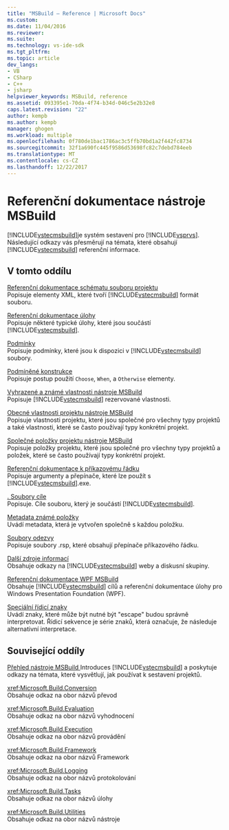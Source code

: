 ```yaml
---
title: "MSBuild – Reference | Microsoft Docs"
ms.custom: 
ms.date: 11/04/2016
ms.reviewer: 
ms.suite: 
ms.technology: vs-ide-sdk
ms.tgt_pltfrm: 
ms.topic: article
dev_langs:
- VB
- CSharp
- C++
- jsharp
helpviewer_keywords: MSBuild, reference
ms.assetid: 093395e1-70da-4f74-b34d-046c5e2b32e8
caps.latest.revision: "22"
author: kempb
ms.author: kempb
manager: ghogen
ms.workload: multiple
ms.openlocfilehash: 0f780de1bac1786ac3c5ffb70bd1a2f442fc8734
ms.sourcegitcommit: 32f1a690fc445f9586d53698fc82c7debd784eeb
ms.translationtype: MT
ms.contentlocale: cs-CZ
ms.lasthandoff: 12/22/2017
---
```

# <a name="msbuild-reference"></a>Referenční dokumentace nástroje MSBuild
[!INCLUDE[vstecmsbuild](../extensibility/internals/includes/vstecmsbuild_md.md)]je systém sestavení pro [!INCLUDE[vsprvs](../code-quality/includes/vsprvs_md.md)]. Následující odkazy vás přesměrují na témata, které obsahují [!INCLUDE[vstecmsbuild](../extensibility/internals/includes/vstecmsbuild_md.md)] referenční informace.  
  
## <a name="in-this-section"></a>V tomto oddílu  
 [Referenční dokumentace schématu souboru projektu](../msbuild/msbuild-project-file-schema-reference.md)  
 Popisuje elementy XML, které tvoří [!INCLUDE[vstecmsbuild](../extensibility/internals/includes/vstecmsbuild_md.md)] formát souboru.  
  
 [Referenční dokumentace úlohy](../msbuild/msbuild-task-reference.md)  
 Popisuje některé typické úlohy, které jsou součástí [!INCLUDE[vstecmsbuild](../extensibility/internals/includes/vstecmsbuild_md.md)].  
  
 [Podmínky](../msbuild/msbuild-conditions.md)  
 Popisuje podmínky, které jsou k dispozici v [!INCLUDE[vstecmsbuild](../extensibility/internals/includes/vstecmsbuild_md.md)] soubory.  
  
 [Podmíněné konstrukce](../msbuild/msbuild-conditional-constructs.md)  
 Popisuje postup použití `Choose`, `When`, a `Otherwise` elementy.  
  
 [Vyhrazené a známé vlastnosti nástroje MSBuild](../msbuild/msbuild-reserved-and-well-known-properties.md)  
 Popisuje [!INCLUDE[vstecmsbuild](../extensibility/internals/includes/vstecmsbuild_md.md)] rezervované vlastnosti.  
  
 [Obecné vlastnosti projektu nástroje MSBuild](../msbuild/common-msbuild-project-properties.md)  
 Popisuje vlastnosti projektu, které jsou společné pro všechny typy projektů a také vlastnosti, které se často používají typy konkrétní projekt.  
  
 [Společné položky projektu nástroje MSBuild](../msbuild/common-msbuild-project-items.md)  
 Popisuje položky projektu, které jsou společné pro všechny typy projektů a položek, které se často používají typy konkrétní projekt.  
  
 [Referenční dokumentace k příkazovému řádku](../msbuild/msbuild-command-line-reference.md)  
 Popisuje argumenty a přepínače, které lze použít s [!INCLUDE[vstecmsbuild](../extensibility/internals/includes/vstecmsbuild_md.md)].exe.  
  
 [. Soubory cíle](../msbuild/msbuild-dot-targets-files.md)  
 Popisuje. Cíle souboru, který je součástí [!INCLUDE[vstecmsbuild](../extensibility/internals/includes/vstecmsbuild_md.md)].  
  
 [Metadata známé položky](../msbuild/msbuild-well-known-item-metadata.md)  
 Uvádí metadata, která je vytvořen společně s každou položku.  
  
 [Soubory odezvy](../msbuild/msbuild-response-files.md)  
 Popisuje soubory .rsp, které obsahují přepínače příkazového řádku.  
  
 [Další zdroje informací](../msbuild/additional-resources-for-msbuild.md)  
 Obsahuje odkazy na [!INCLUDE[vstecmsbuild](../extensibility/internals/includes/vstecmsbuild_md.md)] weby a diskusní skupiny.  
  
 [Referenční dokumentace WPF MSBuild](../msbuild/wpf-msbuild-reference.md)  
 Obsahuje [!INCLUDE[vstecmsbuild](../extensibility/internals/includes/vstecmsbuild_md.md)] cílů a referenční dokumentace úlohy pro Windows Presentation Foundation (WPF).  
  
 [Speciální řídicí znaky](../msbuild/special-characters-to-escape.md)  
 Uvádí znaky, které může být nutné být "escape" budou správně interpretovat. Řídicí sekvence je série znaků, která označuje, že následuje alternativní interpretace.  
  
## <a name="related-sections"></a>Související oddíly  
 [Přehled nástroje MSBuild ](../msbuild/msbuild.md) Introduces [!INCLUDE[vstecmsbuild](../extensibility/internals/includes/vstecmsbuild_md.md)] a poskytuje odkazy na témata, které vysvětlují, jak používat k sestavení projektů.  
  
 <xref:Microsoft.Build.Conversion>  
 Obsahuje odkaz na obor názvů převod  
  
 <xref:Microsoft.Build.Evaluation>  
 Obsahuje odkaz na obor názvů vyhodnocení  
  
 <xref:Microsoft.Build.Execution>  
 Obsahuje odkaz na obor názvů provádění  
  
 <xref:Microsoft.Build.Framework>  
 Obsahuje odkaz na obor názvů Framework  
  
 <xref:Microsoft.Build.Logging>  
 Obsahuje odkaz na obor názvů protokolování  
  
 <xref:Microsoft.Build.Tasks>  
 Obsahuje odkaz na obor názvů úlohy  
  
 <xref:Microsoft.Build.Utilities>  
 Obsahuje odkaz na obor názvů nástroje